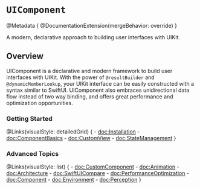 # ``UIComponent``

@Metadata {
    @DocumentationExtension(mergeBehavior: override)
}

A modern, declarative approach to building user interfaces with UIKit.

## Overview

UIComponent is a declarative and modern framework to build user interfaces with UIKit. With the power of `@resultBuilder` and `@dynamicMemberLookup`, your UIKit interface can be easily constructed with a syntax similar to SwiftUI. UIComponent also embraces unidirectional data flow instead of two way binding, and offers great performance and optimization opportunities.

### Getting Started

@Links(visualStyle: detailedGrid) {
    - <doc:Installation>
    - <doc:ComponentBasics>
    - <doc:CustomView>
    - <doc:StateManagement>
}

### Advanced Topics

@Links(visualStyle: list) {
    - <doc:CustomComponent>
    - <doc:Animation>
    - <doc:Architecture>
    - <doc:SwiftUICompare>
    - <doc:PerformanceOptimization>
    - <doc:Component>
    - <doc:Environment>
    - <doc:Perception>
}
